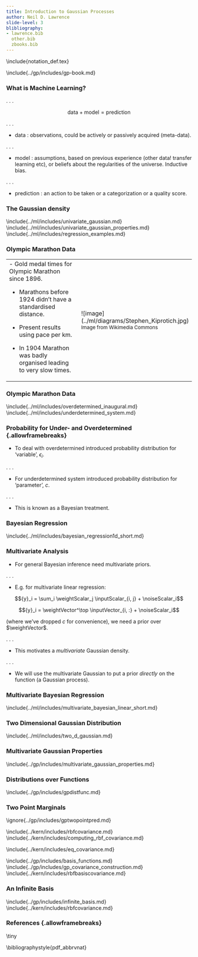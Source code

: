 ```yaml
---
title: Introduction to Gaussian Processes
author: Neil D. Lawrence
slide-level: 3
blibliography:
- lawrence.bib
  other.bib
  zbooks.bib
---
```


<!-- To compile -->

\include{notation_def.tex}

\include{../gp/includes/gp-book.md}

### What is Machine Learning?

. . .

$$ \text{data} + \text{model} = \text{prediction}$$

. . .

-   $\text{data}$ : observations, could be actively or passively
    acquired (meta-data).

. . .

-   $\text{model}$ : assumptions, based on previous experience (other data!
    transfer learning etc), or beliefs about the regularities of
    the universe. Inductive bias.

. . .

-   $\text{prediction}$ : an action to be taken or a categorization or a
    quality score.

### The Gaussian density

\include{../ml/includes/univariate_gaussian.md}
\include{../ml/includes/univariate_gaussian_properties.md}
\include{../ml/includes/regression_examples.md}

### Olympic Marathon Data

<table>
<tr><td>
-   Gold medal times for Olympic Marathon since 1896.

-   Marathons before 1924 didn’t have a standardised distance.

-   Present results using pace per km.

-   In 1904 Marathon was badly organised leading to very slow times.
</td><td width="30%">
![image](../ml/diagrams/Stephen_Kiprotich.jpg)
<small>Image from Wikimedia Commons <http://bit.ly/16kMKHQ></small>
</td></tr>
</table>


### Olympic Marathon Data

<object data="../ml/diagrams/olympic_marathon.svg"  class="svgplot"></object> 

\include{../ml/includes/overdetermined_inaugural.md}
\include{../ml/includes/underdetermined_system.md}


### Probability for Under- and Overdetermined {.allowframebreaks}

-   To deal with overdetermined introduced probability distribution for
    ‘variable’, ${\epsilon}_i$.

. . .

-   For underdetermined system introduced probability distribution for
    ‘parameter’, $c$.

. . .

-   This is known as a Bayesian treatment.


### Bayesian Regression

\include{../ml/includes/bayesian_regression1d_short.md}


### Multivariate Analysis

-   For general Bayesian inference need multivariate priors.

. . .

-   E.g. for multivariate linear regression:

$${y}_i = \sum_i \weightScalar_j \inputScalar_{i, j} + \noiseScalar_i$$

$${y}_i = \weightVector^\top \inputVector_{i, :} + \noiseScalar_i$$

(where we’ve dropped $c$ for convenience), we need a prior over
$\weightVector$.

. . .

-   This motivates a *multivariate* Gaussian density.

. . .

-   We will use the multivariate Gaussian to put a prior *directly* on
    the function (a Gaussian process).

### Multivariate Bayesian Regression

\include{../ml/includes/multivariate_bayesian_linear_short.md}

### Two Dimensional Gaussian Distribution

\include{../ml/includes/two_d_gaussian.md}

### Multivariate Gaussian Properties

\include{../gp/includes/multivariate_gaussian_properties.md}

### Distributions over Functions

\include{../gp/includes/gpdistfunc.md}

### Two Point Marginals

\ignore{../gp/includes/gptwopointpred.md}

\include{../kern/includes/rbfcovariance.md}
\include{../kern/includes/computing_rbf_covariance.md}

\include{../kern/includes/eq_covariance.md}


\include{../gp/includes/basis_functions.md}
\include{../gp/includes/gp_covariance_construction.md}
\include{../kern/includes/rbfbasiscovariance.md}



### An Infinite Basis

\include{../gp/includes/infinite_basis.md}
\include{../kern/includes/rbfcovariance.md}

### References {.allowframebreaks}

\tiny

\bibliographystyle{pdf_abbrvnat}


